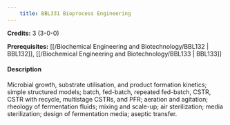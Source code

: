 ```yaml
---
    title: BBL331 Bioprocess Engineering
---
```

**Credits:** 3 (3-0-0)



**Prerequisites:** [[/Biochemical Engineering and Biotechnology/BBL132 | BBL132]], [[/Biochemical Engineering and Biotechnology/BBL133 | BBL133]]

#### Description 
Microbial growth, substrate utilisation, and product formation kinetics; simple structured models; batch, fed-batch, repeated fed-batch, CSTR, CSTR with recycle, multistage CSTRs, and PFR; aeration and agitation; rheology of fermentation fluids; mixing and scale-up; air sterilization; media sterilization; design of fermentation media; aseptic transfer.
